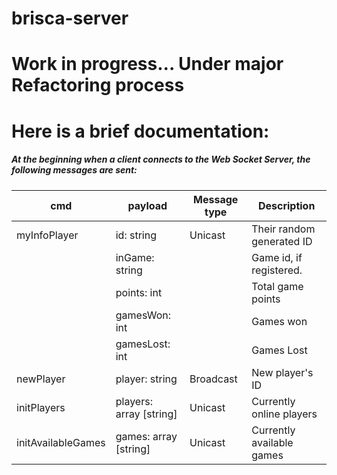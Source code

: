# brisca-server

# Work in progress... Under major Refactoring process

# Here is a brief documentation:


##### At the beginning when a client connects to the Web Socket Server, the following messages are sent:

| cmd                | payload                 | Message type | Description               |
|--------------------|-------------------------|--------------|---------------------------|
| myInfoPlayer       | id: string              | Unicast      | Their random generated ID |
|                    | inGame: string          |              | Game id, if registered.   |
|                    | points: int             |              | Total game points         |
|                    | gamesWon: int           |              | Games won                 |
|                    | gamesLost: int          |              | Games Lost                |
| newPlayer          | player: string          | Broadcast    | New player's ID           |
| initPlayers        | players: array [string] | Unicast      | Currently online players  |
| initAvailableGames | games: array [string]   | Unicast      | Currently available games |
